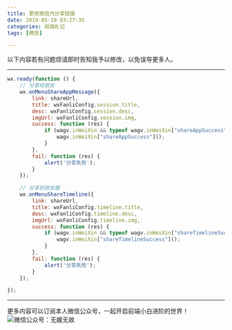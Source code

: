 ```yaml
---
title: 更改微信内分享链接
date: 2019-05-10 03:27:35
categories: 前端札记
tags: [微信]

---
```

以下内容若有问题烦请即时告知我予以修改，以免误导更多人。

---

<!-- more -->

``` javascript
wx.ready(function () {
    // 分享给朋友
    wx.onMenuShareAppMessage({
        link: shareUrl,
        title: wxFanliConfig.session.title,
        desc: wxFanliConfig.session.desc,
        imgUrl: wxFanliConfig.session.img,
        success: function (res) {
            if (wagv.inWeiXin && typeof wagv.inWeiXin["shareAppSuccess"] == "function") {
                wagv.inWeiXin["shareAppSuccess"]();
            }
        },
        fail: function (res) {
            alert('分享失败');
        }
    });

    // 分享到朋友圈
    wx.onMenuShareTimeline({
        link: shareUrl,
        title: wxFanliConfig.timeline.title,
        desc: wxFanliConfig.timeline.desc,
        imgUrl: wxFanliConfig.timeline.img,
        success: function (res) {
            if (wagv.inWeiXin && typeof wagv.inWeiXin["shareTimelineSuccess"] == "function") {
                wagv.inWeiXin["shareTimelineSuccess"]();
            }
        },
        fail: function (res) {
            alert('分享失败');
        }
    });

});
```


---
更多内容可以订阅本人微信公众号，一起开启前端小白进阶的世界！
![微信公众号：无媛无故](http://ww1.sinaimg.cn/large/006tNc79gy1g59sd1aky1j325s0m80xf.jpg)